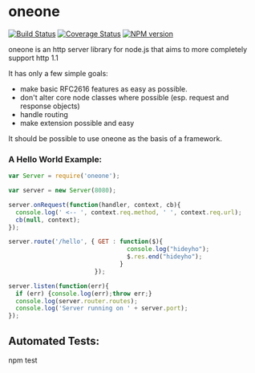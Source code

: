 # oneone
[![Build
Status](https://secure.travis-ci.org/cainus/oneone.png?branch=master)](http://travis-ci.org/cainus/oneone)
[![Coverage Status](https://coveralls.io/repos/cainus/oneone/badge.png?branch=master)](https://coveralls.io/r/cainus/oneone)
[![NPM version](https://badge.fury.io/js/oneone.png)](http://badge.fury.io/js/oneone)

oneone is an http server library for node.js that aims to more completely support http 1.1  

It has only a few simple goals:
* make basic RFC2616 features as easy as possible.
* don't alter core node classes where possible (esp. request and response
  objects)
* handle routing
* make extension possible and easy

It should be possible to use oneone as the basis of a framework. 

### A Hello World Example:
```javascript
var Server = require('oneone');

var server = new Server(8080);

server.onRequest(function(handler, context, cb){
  console.log(' <-- ', context.req.method, ' ', context.req.url);
  cb(null, context);
});

server.route('/hello', { GET : function($){ 
                                 console.log("hideyho");
                                 $.res.end("hideyho"); 
                               }
                        });

server.listen(function(err){
  if (err) {console.log(err);throw err;}
  console.log(server.router.routes);
  console.log('Server running on ' + server.port);
});
```

## Automated Tests:
npm test
